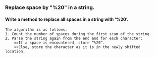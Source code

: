 ### Replace space by "%20" in a string.
#### Write a method to replace all spaces in a string with ‘%20’.

```
The algorithm is as follows:
1. Count the number of spaces during the first scan of the string.
2. Parse the string again from the end and for each character:
    »»If a space is encountered, store “%20”.
    »»Else, store the character as it is in the newly shifted location.
```
